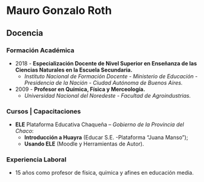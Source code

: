 Mauro Gonzalo Roth
===
## Docencia
### Formación Académica
- 2018 - **Especialización Docente de Nivel Superior en Enseñanza de las Ciencias Naturales en la Escuela Secundaria.**
    + *Instituto Nacional de Formación Docente - Ministerio de Educación - Presidencia de la Nación - Ciudad Autónoma de Buenos Aires.*
- 2009 - **Profesor en Química, Física y Merceología.**
    + *Universidad Nacional del Noredeste - Facultad de Agroindustrias.*

### Cursos | Capacitaciones
- **ELE** Plataforma Educativa Chaqueña – *Gobierno de la Provincia del Chaco*:
    + **Introducción a Huayra** (Educar S.E. -Plataforma “Juana Manso”);
    + **Usando ELE** (Moodle y Herramientas de Autor).

### Experiencia Laboral
- 15 años como profesor de física, química y afines en educación media.
